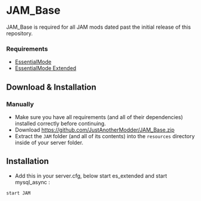 # JAM_Base
JAM_Base is required for all JAM mods dated past the initial release of this repository.

### Requirements
* [EssentialMode](https://github.com/kanersps/essentialmode/releases)
* [EssentialMode Extended](https://github.com/ESX-Org/es_extended)

## Download & Installation

### Manually
- Make sure you have all requirements (and all of their dependencies) installed correctly before continuing.
- Download https://github.com/JustAnotherModder/JAM_Base.zip
- Extract the `JAM` folder (and all of its contents) into the `resources` directory inside of your server folder.

## Installation
- Add this in your server.cfg, below start es_extended and start mysql_async :

```
start JAM
```

